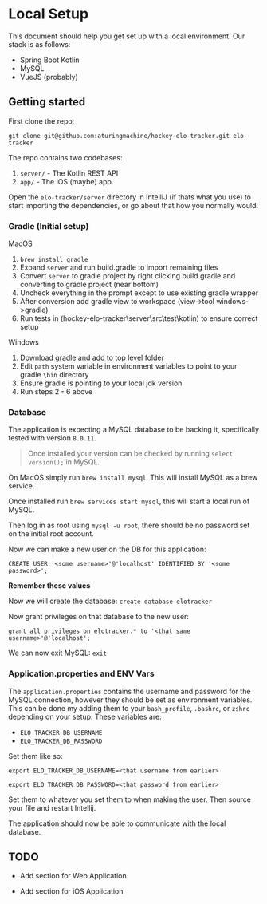 # Local Setup

This document should help you get set up with a local environment. Our stack is as follows:

- Spring Boot Kotlin
- MySQL
- VueJS (probably)

## Getting started

First clone the repo:

`git clone git@github.com:aturingmachine/hockey-elo-tracker.git elo-tracker`

The repo contains two codebases:

1. `server/` - The Kotlin REST API
2. `app/` - The iOS (maybe) app


Open the `elo-tracker/server` directory in IntelliJ (if thats what you use) to start importing the dependencies, or go about that how you normally would.

### Gradle (Initial setup)

MacOS
 1) `brew install gradle`
 2) Expand `server` and run build.gradle to import remaining files
 3) Convert `server` to gradle project by right clicking build.gradle and converting to gradle project (near bottom)
 4) Uncheck everything in the prompt except to use existing gradle wrapper
 5) After conversion add gradle view to workspace (view->tool windows->gradle)
 6) Run tests in (hockey-elo-tracker\server\src\test\kotlin) to ensure correct setup

Windows
 1) Download gradle and add to top level folder
 2) Edit `path` system variable in environment variables to point to your gradle `\bin` directory
 3) Ensure gradle is pointing to your local jdk version
 4) Run steps 2 - 6 above

### Database

The application is expecting a MySQL database to be backing it, specifically tested with version `8.0.11`.

> Once installed your version can be checked by running `select version();` in MySQL.

On MacOS simply run `brew install mysql`. This will install MySQL as a brew service.

Once installed run `brew services start mysql`, this will start a local run of MySQL.

Then log in as root using `mysql -u root`, there should be no password set on the initial root account.

Now we can make a new user on the DB for this application:

`CREATE USER '<some username>'@'localhost' IDENTIFIED BY '<some password>';`

**Remember these values**

Now we will create the database: `create database elotracker`

Now grant privileges on that database to the new user:

`grant all privileges on elotracker.* to '<that same username>'@'localhost';`

We can now exit MySQL: `exit`

### Application.properties and ENV Vars

The `application.properties` contains the username and password for the MySQL connection, however they should be set as environment variables. This can be done my adding them to your `bash_profile`, `.bashrc`, or `zshrc` depending on your setup. These variables are:

- `ELO_TRACKER_DB_USERNAME`
- `ELO_TRACKER_DB_PASSWORD`

Set them like so:

`export ELO_TRACKER_DB_USERNAME=<that username from earlier>`

`export ELO_TRACKER_DB_PASSWORD=<that password from earlier>`

Set them to whatever you set them to when making the user. Then source your file and restart Intellij.

The application should now be able to communicate with the local database.

## TODO

- Add section for Web Application

- Add section for iOS Application